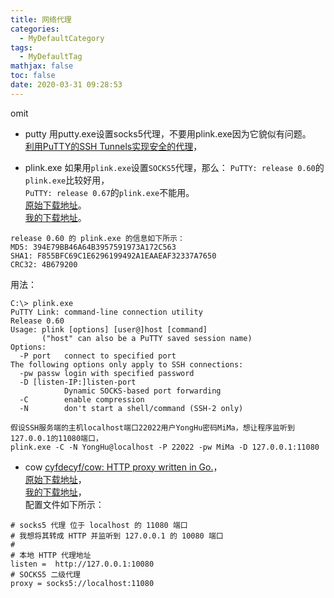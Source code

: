 ```yaml
---
title: 网络代理
categories:
  - MyDefaultCategory
tags:
  - MyDefaultTag
mathjax: false
toc: false
date: 2020-03-31 09:28:53
---
```

omit
<!--more-->

* putty
用putty.exe设置socks5代理，不要用plink.exe因为它貌似有问题。  
[利用PuTTY的SSH Tunnels实现安全的代理](https://blog.csdn.net/xiao_jun_0820/article/details/44676567)，  

* plink.exe
如果用`plink.exe`设置`SOCKS5`代理，那么：
`PuTTY: release 0.60`的`plink.exe`比较好用，  
`PuTTY: release 0.67`的`plink.exe`不能用。  
[原始下载地址](https://the.earth.li/~sgtatham/putty/0.60/x86/plink.exe)。  
[我的下载地址](plink.exe)。  
```
release 0.60 的 plink.exe 的信息如下所示：
MD5: 394E79BB46A64B3957591973A172C563
SHA1: F855BFC69C1E6296199492A1EAAEAF32337A7650
CRC32: 4B679200
```
用法：
```
C:\> plink.exe
PuTTY Link: command-line connection utility
Release 0.60
Usage: plink [options] [user@]host [command]
       ("host" can also be a PuTTY saved session name)
Options:
  -P port   connect to specified port
The following options only apply to SSH connections:
  -pw passw login with specified password
  -D [listen-IP:]listen-port
            Dynamic SOCKS-based port forwarding
  -C        enable compression
  -N        don't start a shell/command (SSH-2 only)

假设SSH服务端的主机localhost端口22022用户YongHu密码MiMa，想让程序监听到127.0.0.1的11080端口，
plink.exe -C -N YongHu@localhost -P 22022 -pw MiMa -D 127.0.0.1:11080
```

* cow
[cyfdecyf/cow: HTTP proxy written in Go.](https://github.com/cyfdecyf/cow)，  
[原始下载地址](https://github.com/cyfdecyf/cow/releases/download/0.9.8/cow-win32-0.9.8.zip)，  
[我的下载地址](cow-win32-0.9.8.zip)，  
配置文件如下所示：
```
# socks5 代理 位于 localhost 的 11080 端口
# 我想将其转成 HTTP 并监听到 127.0.0.1 的 10080 端口
#
# 本地 HTTP 代理地址
listen =  http://127.0.0.1:10080
# SOCKS5 二级代理
proxy = socks5://localhost:11080
```
